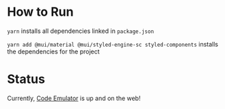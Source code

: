 # How to Run

`yarn` installs all dependencies linked in `package.json`

`yarn add @mui/material @mui/styled-engine-sc styled-components` installs the dependencies for the project

# Status

Currently, [Code Emulator](https://codeemulator-6d8ba.web.app) is up and on the web! 